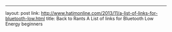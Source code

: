---
layout: post
link: http://www.hatimonline.com/2013/11/a-list-of-links-for-bluetooth-low.html
title: Back to Rants  A List of links for Bluetooth Low Energy beginners

